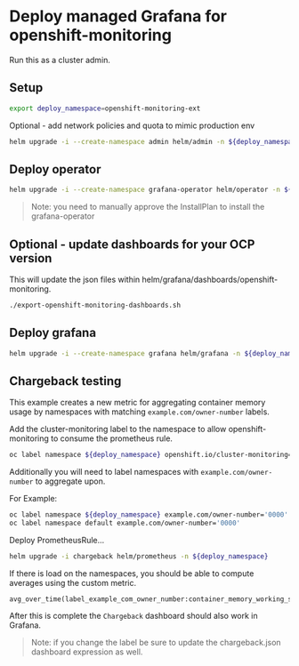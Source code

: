 # Deploy managed Grafana for openshift-monitoring

Run this as a cluster admin.

## Setup

```sh
export deploy_namespace=openshift-monitoring-ext
```

Optional - add network policies and quota to mimic production env

```sh
helm upgrade -i --create-namespace admin helm/admin -n ${deploy_namespace}
```

## Deploy operator

```sh
helm upgrade -i --create-namespace grafana-operator helm/operator -n ${deploy_namespace}
```

> Note: you need to manually approve the InstallPlan to install the grafana-operator

## Optional - update dashboards for your OCP version

This will update the json files within helm/grafana/dashboards/openshift-monitoring.

```sh
./export-openshift-monitoring-dashboards.sh
```

## Deploy grafana

```sh
helm upgrade -i --create-namespace grafana helm/grafana -n ${deploy_namespace} --set grafana.datasources.prometheus.openshift_monitoring.password=$(oc extract secret/grafana-datasources -n openshift-monitoring --keys=prometheus.yaml --to=- | grep -zoP '"basicAuthPassword":\s*"\K[^\s,]*(?=\s*",)')
```

## Chargeback testing

This example creates a new metric for aggregating container memory usage by namespaces with matching `example.com/owner-number` labels.

Add the cluster-monitoring label to the namespace to allow openshift-monitoring to consume the prometheus rule.

```sh
oc label namespace ${deploy_namespace} openshift.io/cluster-monitoring='true'
```

Additionally you will need to label namespaces with `example.com/owner-number` to aggregate upon.

For Example:

```sh
oc label namespace ${deploy_namespace} example.com/owner-number='0000'
oc label namespace default example.com/owner-number='0000'
```

Deploy PrometheusRule...

```sh
helm upgrade -i chargeback helm/prometheus -n ${deploy_namespace}
```

If there is load on the namespaces, you should be able to compute averages using the custom metric.

```promql
avg_over_time(label_example_com_owner_number:container_memory_working_set_bytes:sum[24h])
```

After this is complete the `Chargeback` dashboard should also work in Grafana.

> Note: if you change the label be sure to update the chargeback.json dashboard expression as well.
